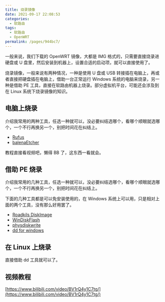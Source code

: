 ```yaml
---
title: 烧录镜像
date: 2021-09-17 22:08:53
categories:
  - 软路由
tags:
  - 软路由
  - OpenWRT
permalink: /pages/944bc7/
---
```


一般来说，我们下载的 OpenWRT 镜像，大都是 IMG 格式的，只需要直接烧录进硬盘或 U 盘里，然后安装到机器上，设置合适的启动项，就可以直接使用了。

烧录镜像，一般来说有两种情况，一种是使用 U 盘或 USB 转接插在电脑上，再或者直接把硬盘插在电脑上，借助一台正常运行 Windows 系统的电脑来烧录，另一种是借助 PE 工具，直接在软路由机器上烧录。部分虚拟机平台，可能还会涉及到在 Linux 系统下烧录镜像的知识。

## 电脑上烧录

介绍我常用的两种工具，任选一种就可以，没必要纠结选哪个，看哪个顺眼就选哪个，一个不行再换另一个，别把时间花在纠结上。

- [Rufus](https://rufus.ie/)
- [balenaEtcher](https://www.balena.io/etcher/)

教程直接看视频吧，懒得 BB 了，这东西一看就会。

## 借助 PE 烧录

介绍我常用的几种工具，任选一种就可以，没必要纠结选哪个，看哪个顺眼就选哪个，一个不行再换另一个，别把时间花在纠结上。

下面的几种工具都是可以免安装使用的，在 Windows 系统上可以用，只是相对上面的两个工具，没有那么好用罢了。

- [Roadkils DiskImage](https://roadkil.net/program.php?ProgramID=12&Action=NewOSID&DownloadVersion=12&Installer=NO)
- [WinDiskFlash](https://github.com/namazso/WinDiskFlash)
- [physdiskwrite](https://m0n0.ch/wall/physdiskwrite.php)
- [dd for windows](http://www.chrysocome.net/dd)

## 在 Linux 上烧录

直接借助 dd 工具就可以了。

## 视频教程

<Xigua xid="7004391080330428964" />

<!-- <Bilibili bvid="BV1rQ4y1C7tg" :page=1 :highQuality="true" :danmaku="true" /> -->

[https://www.bilibili.com/video/BV1rQ4y1C7tg/](https://www.bilibili.com/video/BV1rQ4y1C7tg/)